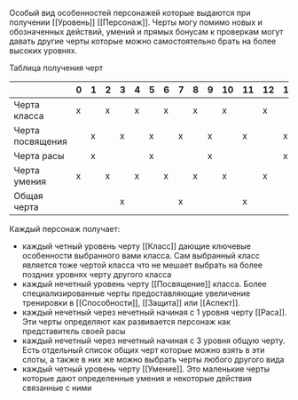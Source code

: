 Особый вид особенностей персонажей которые выдаются при получении [[Уровень]] [[Персонаж]]. Черты могу помимо новых и обозначенных действий, умений и прямых бонусам к проверкам могут давать другие черты которые можно самостоятельно брать на более высоких уровнях. 

Таблица получения черт

|                  | 0   | 1   | 2   | 3   | 4   | 5   | 6   | 7   | 8   | 9   | 10  | 11  | 12  | 13  | 14  | 15  | 16  | 17  | 18  | 19  | 20  |
| ---------------- | --- | --- | --- | --- | --- | --- | --- | --- | --- | --- | --- | --- | --- | --- | --- | --- | --- | --- | --- | --- | --- |
| Черта класса     | х   |     | х   |     | х   |     | х   |     | х   |     | х   |     | х   |     | х   |     | х   |     | х   |     | х   |
| Черта посвящения |     | х   |     | х   |     | х   |     | х   |     | х   |     | х   |     | х   |     | х   |     | х   |     | х   |     |
| Черта расы       |     | х   |     |     |     | х   |     |     |     | х   |     |     |     | х   |     |     |     | х   |     |     |     |
| Черта умения     | x   |     | x   |     | x   |     | x   |     | x   |     | x   |     | x   |     | x   |     | x   |     | x   |     | x   |
| Общая черта      |     |     |     | х   |     |     |     | х   |     |     |     | х   |     |     |     | х   |     |     |     | х   |     |



Каждый персонаж получает:
- каждый четный уровень черту [[Класс]] дающие ключевые особенности выбранного вами класса. Сам выбранный класс является тоже чертой класса что не мешает выбрать на более поздних уровнях черту другого класса
- каждый нечетный уровень черту [[Посвящение]] класса. Более специализированные черты предоставляющие увеличение тренировки в [[Способности]], [[Защита]] или [[Аспект]].
- каждый нечетный через нечетный начиная с 1 уровня черту [[Раса]]. Эти черты определяют как развивается персонаж как представитель своей расы
- каждый нечетный через нечетный начиная с 3 уровня общую черту. Есть отдельный список общих черт которые можно взять в эти слоты, а также в них же можно выбрать черты любого другого вида
- каждый четный уровень черту [[Умение]]. Это маленькие черты которые дают определенные умения и некоторые действия связанные с ними